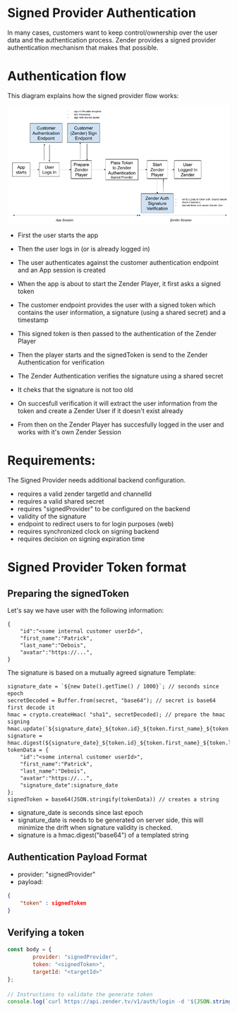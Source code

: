 # Signed Provider Authentication
In many cases, customers want to keep control/ownership over the user data and the authentication process. Zender provides a signed provider authentication mechanism that makes that possible.

# Authentication flow
This diagram explains how the signed provider flow works:

![Zender Signed Provider Diagram](docs/images/signed-provider-diagram.png?raw=true "Zender Signed Provider Diagram")

- First the user starts the app
- Then the user logs in (or is already logged in)
- The user authenticates against the customer authentication endpoint and an App session is created

- When the app is about to start the Zender Player, it first asks a signed token
- The customer endpoint provides the user with a signed token which contains the user information, a signature (using a shared secret) and a timestamp

- This signed token is then passed to the authentication of the Zender Player
- Then the player starts and the signedToken is send to the Zender Authentication for verification

- The Zender Authentication verifies the signature using a shared secret
- It cheks that the signature is not too old
- On succesfull verification it will extract the user information from the token and create a Zender User if it doesn't exist already
- From then on the Zender Player has succesfully logged in the user and works with it's own Zender Session

# Requirements:
The Signed Provider needs additional backend configuration.

- requires a valid zender targetId and channelId
- requires a valid shared secret
- requires "signedProvider" to be configured on the backend
- validity of the signature
- endpoint to redirect users to for login purposes (web)
- requires synchronized clock on signing backend
- requires decision on signing expiration time

# Signed Provider Token format
## Preparing the signedToken
Let's say we have user with the following information:
```
{
	"id":"<some internal customer userId>",
	"first_name":"Patrick",
	"last_name":"Debois",
	"avatar":"https://...",
}
```

The signature is based on a mutually agreed signature Template:
```
signature_date = `${new Date().getTime() / 1000}`; // seconds since epoch
secretDecoded = Buffer.from(secret, "base64"); // secret is base64 first decode it
hmac = crypto.createHmac( "sha1", secretDecoded); // prepare the hmac signing
hmac.update(`${signature_date}_${token.id}_${token.first_name}_${token.last_name}`);
signature = hmac.digest(${signature_date}_${token.id}_${token.first_name}_${token.last_name});
tokenData = {
	"id":"<some internal customer userId>",
	"first_name":"Patrick",
	"last_name":"Debois",
	"avatar":"https://...",
	"signature_date":signature_date
};
signedToken = base64(JSON.stringify(tokenData)) // creates a string
```

- signature_date is seconds since last epoch
- signature_date is needs to be generated on server side, this will minimize the drift when signature validity is checked.
- signature is a hmac.digest("base64") of a templated string

## Authentication Payload Format
- provider: "signedProvider"
- payload:
```json
{
	"token" : signedToken
}
```


## Verifying a token

```javascript
const body = {
        provider: "signedProvider",
        token: "<signedToken>",
        targetId: "<targetId>"
};

// Instructions to validate the generate token
console.log(`curl https://api.zender.tv/v1/auth/login -d '${JSON.stringify(body)}' -H 'Content-Type: application/json' -v`);
```
